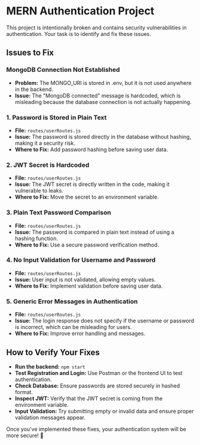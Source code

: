 # MERN Authentication Project

This project is intentionally broken and contains security vulnerabilities in authentication. Your task is to identify and fix these issues.

## Issues to Fix
### MongoDB Connection Not Established
- **Problem:** The MONGO_URI is stored in .env, but it is not used anywhere in the backend.
- **Issue:** The "MongoDB connected" message is hardcoded, which is misleading because the database connection is not actually happening.

### 1. Password is Stored in Plain Text
- **File:** `routes/userRoutes.js`
- **Issue:** The password is stored directly in the database without hashing, making it a security risk.
- **Where to Fix:** Add password hashing before saving user data.

### 2. JWT Secret is Hardcoded
- **File:** `routes/userRoutes.js`
- **Issue:** The JWT secret is directly written in the code, making it vulnerable to leaks.
- **Where to Fix:** Move the secret to an environment variable.

### 3. Plain Text Password Comparison
- **File:** `routes/userRoutes.js`
- **Issue:** The password is compared in plain text instead of using a hashing function.
- **Where to Fix:** Use a secure password verification method.

### 4. No Input Validation for Username and Password
- **File:** `routes/userRoutes.js`
- **Issue:** User input is not validated, allowing empty values.
- **Where to Fix:** Implement validation before saving user data.

### 5. Generic Error Messages in Authentication
- **File:** `routes/userRoutes.js`
- **Issue:** The login response does not specify if the username or password is incorrect, which can be misleading for users.
- **Where to Fix:** Improve error handling and messages.

## How to Verify Your Fixes
- **Run the backend:** `npm start`
- **Test Registration and Login:** Use Postman or the frontend UI to test authentication.
- **Check Database:** Ensure passwords are stored securely in hashed format.
- **Inspect JWT:** Verify that the JWT secret is coming from the environment variable.
- **Input Validation:** Try submitting empty or invalid data and ensure proper validation messages appear.

Once you've implemented these fixes, your authentication system will be more secure! 🚀

